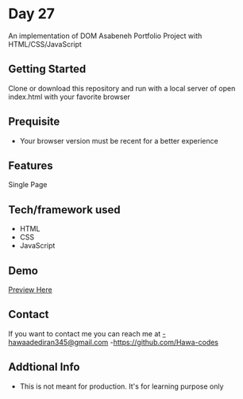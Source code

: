 # Day 27
An implementation of DOM Asabeneh Portfolio Project with HTML/CSS/JavaScript

## Getting Started
Clone or download this repository and run with a local server of open index.html with your favorite browser

## Prequisite
- Your browser version must be recent for a better experience

## Features
Single Page

## Tech/framework used
- HTML
- CSS
- JavaScript

## Demo
[Preview Here](./img/Screenshot%202025-09-28%20105312.png)

## Contact
If you want to contact me you can reach me at
-hawaadediran345@gmail.com
-https://github.com/Hawa-codes

## Addtional Info
- This is not meant for production. It's for learning purpose only